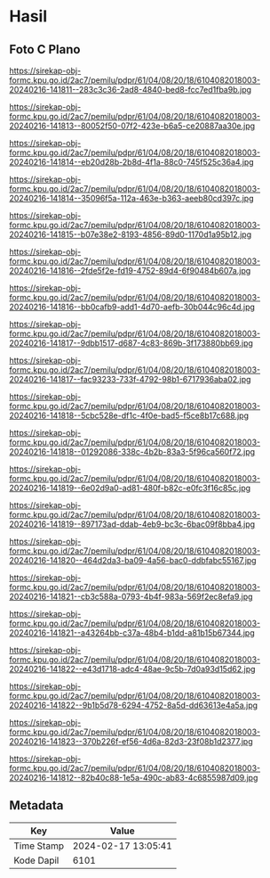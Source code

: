 # Hasil

## Foto C Plano

https://sirekap-obj-formc.kpu.go.id/2ac7/pemilu/pdpr/61/04/08/20/18/6104082018003-20240216-141811--283c3c36-2ad8-4840-bed8-fcc7ed1fba9b.jpg

https://sirekap-obj-formc.kpu.go.id/2ac7/pemilu/pdpr/61/04/08/20/18/6104082018003-20240216-141813--80052f50-07f2-423e-b6a5-ce20887aa30e.jpg

https://sirekap-obj-formc.kpu.go.id/2ac7/pemilu/pdpr/61/04/08/20/18/6104082018003-20240216-141814--eb20d28b-2b8d-4f1a-88c0-745f525c36a4.jpg

https://sirekap-obj-formc.kpu.go.id/2ac7/pemilu/pdpr/61/04/08/20/18/6104082018003-20240216-141814--35096f5a-112a-463e-b363-aeeb80cd397c.jpg

https://sirekap-obj-formc.kpu.go.id/2ac7/pemilu/pdpr/61/04/08/20/18/6104082018003-20240216-141815--b07e38e2-8193-4856-89d0-1170d1a95b12.jpg

https://sirekap-obj-formc.kpu.go.id/2ac7/pemilu/pdpr/61/04/08/20/18/6104082018003-20240216-141816--2fde5f2e-fd19-4752-89d4-6f90484b607a.jpg

https://sirekap-obj-formc.kpu.go.id/2ac7/pemilu/pdpr/61/04/08/20/18/6104082018003-20240216-141816--bb0cafb9-add1-4d70-aefb-30b044c96c4d.jpg

https://sirekap-obj-formc.kpu.go.id/2ac7/pemilu/pdpr/61/04/08/20/18/6104082018003-20240216-141817--9dbb1517-d687-4c83-869b-3f173880bb69.jpg

https://sirekap-obj-formc.kpu.go.id/2ac7/pemilu/pdpr/61/04/08/20/18/6104082018003-20240216-141817--fac93233-733f-4792-98b1-6717936aba02.jpg

https://sirekap-obj-formc.kpu.go.id/2ac7/pemilu/pdpr/61/04/08/20/18/6104082018003-20240216-141818--5cbc528e-df1c-4f0e-bad5-f5ce8b17c688.jpg

https://sirekap-obj-formc.kpu.go.id/2ac7/pemilu/pdpr/61/04/08/20/18/6104082018003-20240216-141818--01292086-338c-4b2b-83a3-5f96ca560f72.jpg

https://sirekap-obj-formc.kpu.go.id/2ac7/pemilu/pdpr/61/04/08/20/18/6104082018003-20240216-141819--6e02d9a0-ad81-480f-b82c-e0fc3f16c85c.jpg

https://sirekap-obj-formc.kpu.go.id/2ac7/pemilu/pdpr/61/04/08/20/18/6104082018003-20240216-141819--897173ad-ddab-4eb9-bc3c-6bac09f8bba4.jpg

https://sirekap-obj-formc.kpu.go.id/2ac7/pemilu/pdpr/61/04/08/20/18/6104082018003-20240216-141820--464d2da3-ba09-4a56-bac0-ddbfabc55167.jpg

https://sirekap-obj-formc.kpu.go.id/2ac7/pemilu/pdpr/61/04/08/20/18/6104082018003-20240216-141821--cb3c588a-0793-4b4f-983a-569f2ec8efa9.jpg

https://sirekap-obj-formc.kpu.go.id/2ac7/pemilu/pdpr/61/04/08/20/18/6104082018003-20240216-141821--a43264bb-c37a-48b4-b1dd-a81b15b67344.jpg

https://sirekap-obj-formc.kpu.go.id/2ac7/pemilu/pdpr/61/04/08/20/18/6104082018003-20240216-141822--e43d1718-adc4-48ae-9c5b-7d0a93d15d62.jpg

https://sirekap-obj-formc.kpu.go.id/2ac7/pemilu/pdpr/61/04/08/20/18/6104082018003-20240216-141822--9b1b5d78-6294-4752-8a5d-dd63613e4a5a.jpg

https://sirekap-obj-formc.kpu.go.id/2ac7/pemilu/pdpr/61/04/08/20/18/6104082018003-20240216-141823--370b226f-ef56-4d6a-82d3-23f08b1d2377.jpg

https://sirekap-obj-formc.kpu.go.id/2ac7/pemilu/pdpr/61/04/08/20/18/6104082018003-20240216-141812--82b40c88-1e5a-490c-ab83-4c6855987d09.jpg


## Metadata

| Key        | Value               |
| ---------- | ------------------- |
| Time Stamp | 2024-02-17 13:05:41 |
| Kode Dapil | 6101                |



